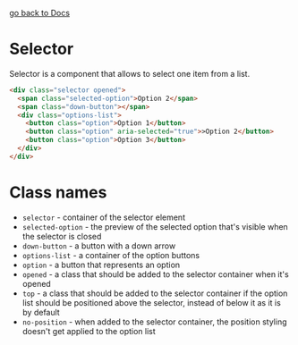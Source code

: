 [go back to Docs](../README.md)

# Selector

Selector is a component that allows to select one item from a list.

```html
<div class="selector opened">
  <span class="selected-option">Option 2</span>
  <span class="down-button"></span>
  <div class="options-list">
    <button class="option">Option 1</button>
    <button class="option" aria-selected="true">>Option 2</button>
    <button class="option">Option 3</button>
  </div>
</div>
```

# Class names

- `selector` - container of the selector element
- `selected-option` - the preview of the selected option that's visible when the selector is closed
- `down-button` - a button with a down arrow
- `options-list` - a container of the option buttons
- `option` - a button that represents an option
- `opened` - a class that should be added to the selector container when it's opened
- `top` - a class that should be added to the selector container if the option list should be positioned above the selector, instead of below it as it is by default
- `no-position` - when added to the selector container, the position styling doesn't get applied to the option list
